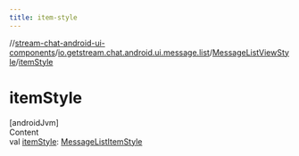 ```yaml
---
title: item-style
---
```

//[stream-chat-android-ui-components](../../../index.md)/[io.getstream.chat.android.ui.message.list](../index.md)/[MessageListViewStyle](index.md)/[itemStyle](itemStyle.md)



# itemStyle  
[androidJvm]  
Content  
val [itemStyle](itemStyle.md): [MessageListItemStyle](../MessageListItemStyle/index.md)  



